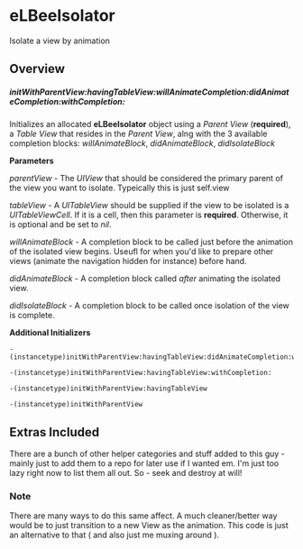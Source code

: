 eLBeeIsolator
=============

Isolate a view by animation


## Overview

##### initWithParentView:havingTableView:willAnimateCompletion:didAnimateCompletion:withCompletion:

Initializes an allocated **eLBeeIsolator** object using a *Parent View* (**required**), a *Table View* that resides in the *Parent View*, alng with the 3 available completion blocks: *willAnimateBlock*, *didAnimateBlock*, *didIsolateBlock*

**Parameters**

*parentView* - The *UIView* that should be considered the primary parent of the view you want to isolate.  Typeically this is just self.view

*tableView* - A *UITableView* should be supplied if the view to be isolated is a *UITableViewCell*.  If it is a cell, then this parameter is **required**.  Otherwise, it is optional and be set to *nil*.

*willAnimateBlock* - A completion block to be called just before the animation of the isolated view begins.  Useufl for when you'd like to prepare other views (animate the navigation hidden for instance) before hand.

*didAnimateBlock* - A completion block called *after* animating the isolated view.

*didIsolateBlock* - A completion block to be called once isolation of the view is complete.


**Additional Initializers**

```objc
-(instancetype)initWithParentView:havingTableView:didAnimateCompletion:withCompletion:
```

```objc
-(instancetype)initWithParentView:havingTableView:withCompletion:
```

```objc
-(instancetype)initWithParentView:havingTableView
```

```objc
-(instancetype)initWithParentView
```


## Extras Included
There are a bunch of other helper categories and stuff added to this guy - mainly just to add them to a repo for later use if I wanted em.  I'm just too lazy right now to list them all out.  So - seek and destroy at will!

### Note
There are many ways to do this same affect.   A much cleaner/better way would be to just transition to a new View as the animation.  This code is just an alternative to that ( and also just me muxing around ).
